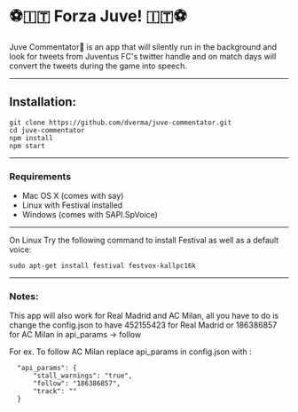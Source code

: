 # ⚽️🇮🇹 Forza Juve! 🇮🇹⚽️ 

Juve Commentator🎤 is an app that will silently run in the background and look for tweets from Juventus FC's twitter handle and on match days will convert the tweets during the game into speech.

---

## Installation:
```
git clone https://github.com/dverma/juve-commentator.git
cd juve-commentator
npm install
npm start
```
---

### Requirements

* Mac OS X (comes with say)
* Linux with Festival installed
* Windows (comes with SAPI.SpVoice)

---

On Linux Try the following command to install Festival as well as a default voice:
```
sudo apt-get install festival festvox-kallpc16k
```
--- 

### Notes:

This app will also work for Real Madrid and AC Milan, all you have to do is change the config.json to have  452155423 for Real Madrid or 186386857 for AC Milan in api_params -> follow

For ex. To follow AC Milan replace api_params in config.json with :
```
  "api_params": {
      "stall_warnings": "true",
      "follow": "186386857",
      "track": ""
  }
```
